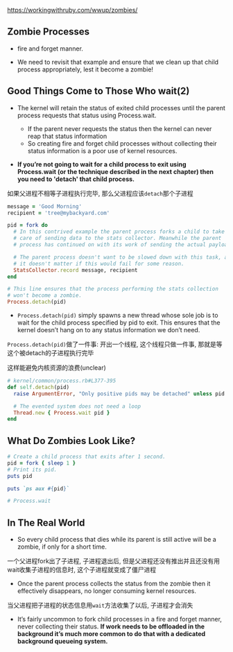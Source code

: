 https://workingwithruby.com/wwup/zombies/

## Zombie Processes

+ fire and forget manner.

+ We need to revisit that example and ensure that we clean up that child process appropriately, lest it become a zombie!

## Good Things Come to Those Who wait(2)

+ The kernel will retain the status of exited child processes until the parent process requests that status using Process.wait.
    + If the parent never requests the status then the kernel can never reap that status information
    + So creating fire and forget child processes without collecting their status information is a poor use of kernel resources.

+ **If you’re not going to wait for a child process to exit using Process.wait (or the technique described in the next chapter) then you need to 'detach' that child process.**

如果父进程不相等子进程执行完毕, 那么父进程应该`detach`那个子进程

```ruby
message = 'Good Morning'
recipient = 'tree@mybackyard.com'

pid = fork do
  # In this contrived example the parent process forks a child to take
  # care of sending data to the stats collector. Meanwhile the parent
  # process has continued on with its work of sending the actual payload.

  # The parent process doesn't want to be slowed down with this task, and
  # it doesn't matter if this would fail for some reason.
  StatsCollector.record message, recipient
end

# This line ensures that the process performing the stats collection
# won't become a zombie.
Process.detach(pid)
```

+ `Process.detach(pid)` simply spawns a new thread whose sole job is to wait for the child process specified by pid to exit. This ensures that the kernel doesn’t hang on to any status information we don’t need.

`Process.detach(pid)`做了一件事: 开出一个线程, 这个线程只做一件事, 那就是等这个被detach的子进程执行完毕

这样能避免内核资源的浪费(unclear)

```ruby
# kernel/common/process.rb#L377-395
def self.detach(pid)
  raise ArgumentError, "Only positive pids may be detached" unless pid > 0

  # The evented system does not need a loop
  Thread.new { Process.wait pid }
end
```

## What Do Zombies Look Like?

```ruby
# Create a child process that exits after 1 second.
pid = fork { sleep 1 }
# Print its pid.
puts pid

puts `ps aux #{pid}`

# Process.wait
```

## In The Real World

+ So every child process that dies while its parent is still active will be a zombie, if only for a short time.

一个父进程fork出了子进程, 子进程退出后, 但是父进程还没有推出并且还没有用wait收集子进程的信息时, 这个子进程就变成了僵尸进程

+ Once the parent process collects the status from the zombie then it effectively disappears, no longer consuming kernel resources.

当父进程把子进程的状态信息用`wait`方法收集了以后, 子进程才会消失

+ It’s fairly uncommon to fork child processes in a fire and forget manner, never collecting their status. **If work needs to be offloaded in the background it’s much more common to do that with a dedicated background queueing system.**






